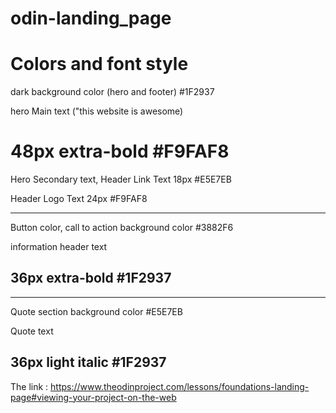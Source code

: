 # odin-landing_page

# Colors and font style 
dark background color (hero and footer)
#1F2937

hero Main text ("this website is awesome)
# 48px extra-bold #F9FAF8

Hero Secondary text, Header Link Text
18px #E5E7EB

Header Logo Text
24px #F9FAF8

_______________________________________________________________

Button color, call to action background color
#3882F6

information header text
## 36px extra-bold #1F2937

_________________________________________________________________

Quote section background color
#E5E7EB

Quote text
## __36px light italic #1F2937__

The link : https://www.theodinproject.com/lessons/foundations-landing-page#viewing-your-project-on-the-web